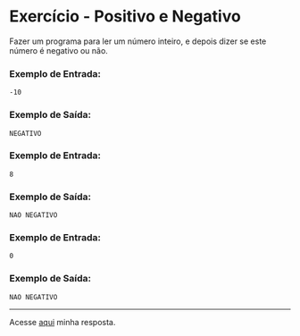 # Exercício - Positivo e Negativo

Fazer um programa para ler um número inteiro, e depois dizer se este número é negativo ou não.

### Exemplo de Entrada:

```
-10
```

### Exemplo de Saída:

```
NEGATIVO
```

### Exemplo de Entrada:

```
8
```

### Exemplo de Saída:

```
NAO NEGATIVO
```

### Exemplo de Entrada:

```
0
```

### Exemplo de Saída:

```
NAO NEGATIVO
```

---

Acesse [aqui](https://github.com/JonathanBarr0s/Udemy-CSharp/blob/main/00.%20Recapitula%C3%A7%C3%A3o%20de%20L%C3%B3gica%20de%20Programa%C3%A7%C3%A3o/06.%20Negativo%20e%20Positivo/NegativoPositivo/NegativoPositivo/Program.cs) minha resposta.
